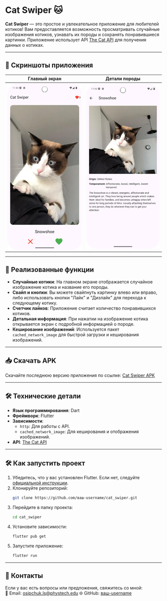 # Cat Swiper 🐱

**Cat Swiper** — это простое и увлекательное приложение для любителей котиков! Вам предоставляется возможность просматривать случайные изображения котиков, узнавать их породы и сохранять понравившиеся картинки. Приложение использует API [The Cat API](https://thecatapi.com) для получения данных о котиках.

---

## 📱 Скриншоты приложения

| Главный экран | Детали породы |
|---------------|---------------|
| ![Главный экран](screenshots/main_screen.png) | ![Детали породы](screenshots/detail_screen.png) |

---

## 🚀 Реализованные функции

- **Случайные котики**: На главном экране отображается случайное изображение котика и название его породы.
- **Свайп и кнопки**: Вы можете свайпнуть картинку влево или вправо, либо использовать кнопки "Лайк" и "Дизлайк" для перехода к следующему котику.
- **Счетчик лайков**: Приложение считает количество понравившихся котиков.
- **Детальная информация**: При нажатии на изображение котика открывается экран с подробной информацией о породе.
- **Кеширование изображений**: Используется пакет `cached_network_image` для быстрой загрузки и кеширования изображений.

---

## 📥 Скачать APK

Скачайте последнюю версию приложения по ссылке:
[Cat Swiper APK](https://github.com/LidyOS/Cat-Swiper/releases/download/android/app-release.apk) 

---

## 🛠 Технические детали

- **Язык программирования**: Dart
- **Фреймворк**: Flutter
- **Зависимости**:
    - `http`: Для работы с API.
    - `cached_network_image`: Для кеширования и отображения изображений.
- **API**: [The Cat API](https://thecatapi.com)

---

## 🛠 Как запустить проект

1. Убедитесь, что у вас установлен Flutter. Если нет, следуйте [официальной инструкции](https://flutter.dev/docs/get-started/install).
2. Клонируйте репозиторий:
   ```bash
   git clone https://github.com/ваш-username/cat_swiper.git
   ```
3. Перейдите в папку проекта:
   ```bash
   cd cat_swiper
   ```
4. Установите зависимости:
   ```bash
   flutter pub get
   ```
5. Запустите приложение:
   ```bash
   flutter run
   ```

---

## 🤝 Контакты

Если у вас есть вопросы или предложения, свяжитесь со мной:  
📧 Email: osipchuk.ls@phystech.edu
🌐 GitHub: [ваш-username](https://github.com/LidyOS)
